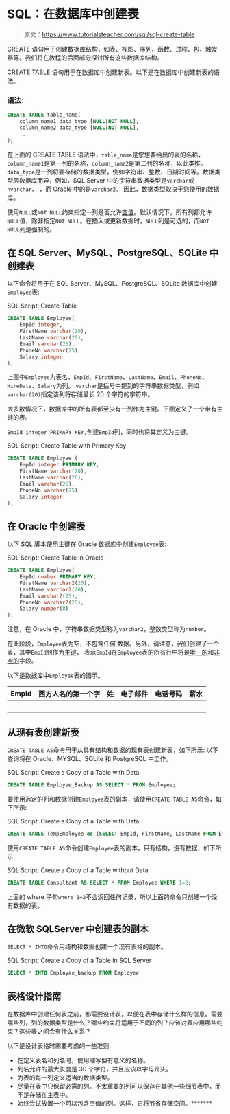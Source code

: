 # SQL：在数据库中创建表

> 原文：<https://www.tutorialsteacher.com/sql/sql-create-table>

CREATE 语句用于创建数据库结构，如表、视图、序列、函数、过程、包、触发器等。我们将在教程的后面部分探讨所有这些数据库结构。

CREATE TABLE 语句用于在数据库中创建新表。以下是在数据库中创建新表的语法。

### 语法:

```sql
CREATE TABLE table_name(
    column_name1 data_type [NULL|NOT NULL],
    column_name2 data_type [NULL|NOT NULL],
    ...
); 
```

在上面的 CREATE TABLE 语法中，`table_name`是您想要给出的表的名称，`column_name1`是第一列的名称，`column_name2`是第二列的名称，以此类推。 `data_type`是一列将要存储的数据类型，例如字符串、整数、日期时间等。数据类型因数据库而异，例如，SQL Server 中的字符串数据类型是`varchar`或`nvarchar`、 ，而 Oracle 中的是`varchar2`。 因此，数据类型取决于您使用的数据库。

使用`NULL`或`NOT NULL`约束指定一列是否允许[空值](/sql/sql-null-value)。默认情况下，所有列都允许`NULL`值，除非指定`NOT NULL`。在插入或更新数据时，`NULL`列是可选的，而`NOT NULL`列是强制的。

## 在 SQL Server、MySQL、PostgreSQL、SQLite 中创建表

以下命令将用于在 SQL Server、MySQL、PostgreSQL、SQLite 数据库中创建`Employee`表:

SQL Script: Create Table 

```sql
CREATE TABLE Employee(
    EmpId integer, 
    FirstName varchar(20), 
    LastName varchar(20), 
    Email varchar(25), 
    PhoneNo varchar(25), 
    Salary integer
); 
```

上图中`Employee`为表名，`EmpId`、`FirstName`、`LastName`、`Email`、`PhoneNo`、`HireDate`、`Salary`为列。 `varchar`是括号中提到的字符串数据类型，例如`varchar(20)`指定该列将存储最长 20 个字符的字符串。

大多数情况下，数据库中的所有表都至少有一列作为主键。下面定义了一个带有主键的表。

`EmpId integer PRIMARY KEY,`创建`EmpId`列，同时也将其定义为主键。

SQL Script: Create Table with Primary Key 

```sql
CREATE TABLE Employee (
    EmpId integer PRIMARY KEY, 
    FirstName varchar(20), 
    LastName varchar(20), 
    Email varchar(25), 
    PhoneNo varchar(25), 
    Salary integer
); 
```

## 在 Oracle 中创建表

以下 SQL 脚本使用主键在 Oracle 数据库中创建`Employee`表:

SQL Script: Create Table in Oracle 

```sql
CREATE TABLE Employee(
    EmpId number PRIMARY KEY,
    FirstName varchar2(20),
    LastName varchar2(20),
    Email varchar2(25),
    PhoneNo varchar2(25),
    Salary number(8)
); 
```

注意，在 Oracle 中，字符串数据类型称为`varchar2`，整数类型称为`number`。

在此阶段，`Employee`表为空，不包含任何 数据。另外，请注意，我们创建了一个表，其中`EmpId`列作为[主键](#)， 表示`EmpId`在`Employee`表的所有行中将是[唯一的](#)和[非空的](#)字段。

以下是数据库中`Employee`表的图示。

| EmpId | 西方人名的第一个字 | 姓 | 电子邮件 | 电话号码 | 薪水 |
| --- | --- | --- | --- | --- | --- |
|   |   |   |   |   |   |

## 从现有表创建新表

`CREATE TABLE AS`命令用于从具有结构和数据的现有表创建新表，如下所示: 以下查询将在 Oracle、MYSQL、SQLite 和 PostgreSQL 中工作。

SQL Script: Create a Copy of a Table with Data 

```sql
CREATE TABLE Employee_Backup AS SELECT * FROM Employee; 
```

要使用选定的列和数据创建`Employee`表的副本，请使用`CREATE TABLE AS`命令，如下所示:

SQL Script: Create a Copy of a Table with Data 

```sql
CREATE TABLE TempEmployee as (SELECT EmpId, FirstName, LastName FROM Employee); 
```

使用`CREATE TABLE AS`命令创建`Employee`表的副本，只有结构，没有数据，如下所示:

SQL Script: Create a Copy of a Table without Data 

```sql
CREATE TABLE Consultant AS SELECT * FROM Employee WHERE 1=2; 
```

上面的 where 子句`where 1=2`不会返回任何记录，所以上面的命令只创建一个没有数据的表。

## 在微软 SQLServer 中创建表的副本

`SELECT * INTO`命令用结构和数据创建一个现有表格的副本。

SQL Script: Create a Copy of a Table in SQL Server 

```sql
SELECT * INTO Employee_backup FROM Employee 
```

## 表格设计指南

在数据库中创建任何表之前，都需要设计表，以便在表中存储什么样的信息。需要哪些列，列的数据类型是什么？哪些约束将适用于不同的列？应该对表应用哪些约束？这些表之间会有什么关系？

以下是设计表格时需要考虑的一些准则:

*   在定义表名和列名时，使用缩写但有意义的名称。
*   列名允许的最大长度是 30 个字符，并且应该以字母开头。
*   为表的每一列定义适当的数据类型。
*   尽量在表中只保留必需的列。不太重要的列可以保存在其他一些细节表中，而不是存储在主表中。
*   始终尝试放置一个可以包含空值的列。这样，它将节省存储空间。*******